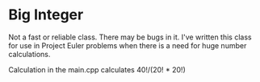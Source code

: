 # Big Integer

Not a fast or reliable class. There may be bugs in it.
I've written this class for use in Project Euler problems when there is a need for huge number calculations.

Calculation in the main.cpp calculates 40!/(20! * 20!)
